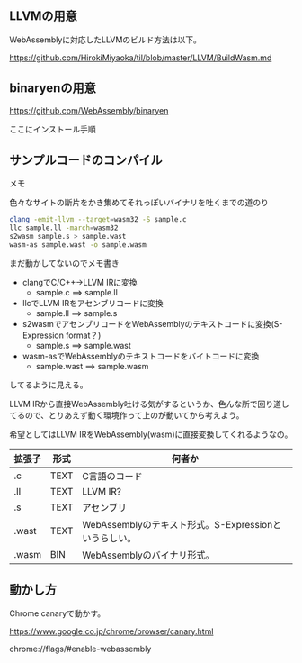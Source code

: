 ## LLVMの用意

WebAssemblyに対応したLLVMのビルド方法は以下。

https://github.com/HirokiMiyaoka/til/blob/master/LLVM/BuildWasm.md

## binaryenの用意

https://github.com/WebAssembly/binaryen

ここにインストール手順

## サンプルコードのコンパイル

メモ

色々なサイトの断片をかき集めてそれっぽいバイナリを吐くまでの道のり

```sh
clang -emit-llvm --target=wasm32 -S sample.c
llc sample.ll -march=wasm32
s2wasm sample.s > sample.wast
wasm-as sample.wast -o sample.wasm
```


まだ動かしてないのでメモ書き

* clangでC/C++→LLVM IRに変換
    * sample.c ==> sample.ll
* llcでLLVM IRをアセンブリコードに変換
    * sample.ll ==> sample.s
* s2wasmでアセンブリコードをWebAssemblyのテキストコードに変換(S-Expression format？)
    * sample.s ==> sample.wast
* wasm-asでWebAssemblyのテキストコードをバイトコードに変換
    * sample.wast ==> sample.wasm

してるように見える。

LLVM IRから直接WebAssembly吐ける気がするというか、色んな所で回り道してるので、とりあえず動く環境作って上のが動いてから考えよう。

希望としてはLLVM IRをWebAssembly(wasm)に直接変換してくれるようなの。

|拡張子|形式|何者か|
|:-----|----|------|
|.c    |TEXT|C言語のコード|
|.ll   |TEXT|LLVM IR?|
|.s    |TEXT|アセンブリ|
|.wast |TEXT|WebAssemblyのテキスト形式。S-Expressionというらしい。|
|.wasm |BIN |WebAssemblyのバイナリ形式。|

## 動かし方

Chrome canaryで動かす。

https://www.google.co.jp/chrome/browser/canary.html

chrome://flags/#enable-webassembly



